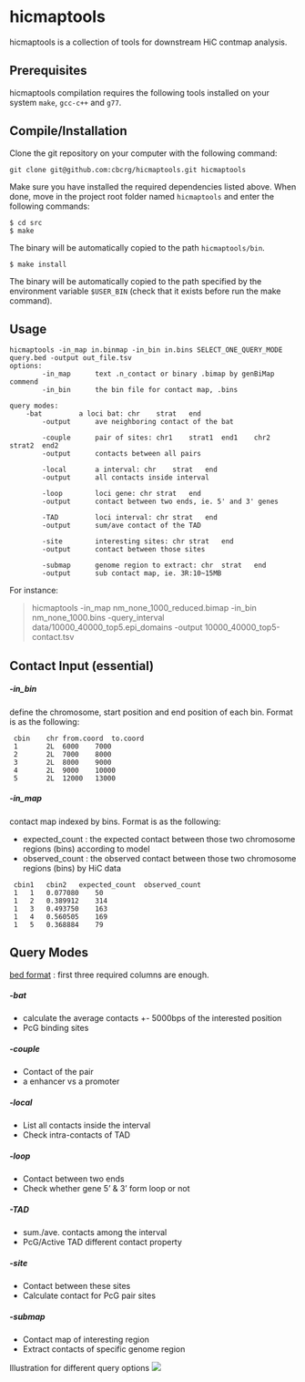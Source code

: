 hicmaptools
=================

hicmaptools is a collection of tools for downstream HiC contmap analysis.


Prerequisites
--------------
hicmaptools compilation requires the following tools installed on your system ``make``, ``gcc-c++`` and ``g77``. 


Compile/Installation 
--------------------

Clone the git repository on your computer with the following command: 

    git clone git@github.com:cbcrg/hicmaptools.git hicmaptools
    
    
Make sure you have installed the required dependencies listed above. 
When done, move in the project root folder named ``hicmaptools`` and enter the 
following commands:     
    
    $ cd src
    $ make
    

The binary will be automatically copied to the path ``hicmaptools/bin``.

    
    $ make install
    
 
The binary will be automatically copied to the path specified by the environment 
variable ``$USER_BIN`` (check that it exists before run the make command).

Usage 
--------------------

	hicmaptools -in_map in.binmap -in_bin in.bins SELECT_ONE_QUERY_MODE query.bed -output out_file.tsv  
	options:  
        	-in_map 	 text .n_contact or binary .bimap by genBiMap commend 
        	-in_bin 	 the bin file for contact map, .bins
		
	query modes: 
		-bat 	 	 a loci bat: chr	strat	end
        	-output 	 ave neighboring contact of the bat
		
        	-couple 	 pair of sites: chr1	strat1	end1	chr2	strat2	end2
        	-output 	 contacts between all pairs

        	-local 	 	 a interval: chr	strat	end
        	-output 	 all contacts inside interval

        	-loop 	 	 loci gene: chr	strat	end
        	-output 	 contact between two ends, ie. 5' and 3' genes
        	
        	-TAD 	 	 loci interval: chr	strat	end
        	-output 	 sum/ave contact of the TAD

        	-site 	 	 interesting sites: chr	strat	end
        	-output 	 contact between those sites        	        	

        	-submap 	 genome region to extract: chr	strat	end
        	-output 	 sub contact map, ie. 3R:10~15MB
        	
For instance:
>hicmaptools -in_map nm_none_1000_reduced.bimap -in_bin nm_none_1000.bins -query_interval data/10000_40000_top5.epi_domains -output 10000_40000_top5-contact.tsv


Contact Input (essential)
-------------------------

##### -in_bin
   define the chromosome, start position and end position of each bin. Format is as the following:
   ```
	cbin	chr	from.coord	to.coord
	1		2L	6000	7000
	2		2L	7000	8000
	3		2L	8000	9000
	4		2L	9000	10000
	5		2L	12000	13000
   ```
##### -in_map
   contact map indexed by bins. Format is as the following: 
   * expected_count : the expected contact between those two chromosome regions (bins) according to model
   * observed_count : the observed contact between those two chromosome regions (bins) by HiC data

   ```
	cbin1	cbin2	expected_count	observed_count
	1	1	0.077080	50
	1	2	0.389912	314
	1	3	0.493750	163
	1	4	0.560505	169
	1	5	0.368884	79
  ```
  
Query Modes  
--------------------------
[bed format](https://genome.ucsc.edu/FAQ/FAQformat.html#format1) : first three required columns are enough.

##### -bat

  * calculate the average contacts +- 5000bps of the interested position
  * PcG binding sites

##### -couple

  * Contact of the pair
  * a enhancer vs a promoter

##### -local

  * List all contacts inside the interval
  * Check intra-contacts of TAD

##### -loop

  * Contact between two ends
  * Check whether gene 5’ & 3’ form loop or not

##### -TAD

  * sum./ave. contacts among the interval
  * PcG/Active TAD different contact property

##### -site

  * Contact between these sites
  * Calculate contact for PcG pair sites

##### -submap

  * Contact map of interesting region
  * Extract contacts of specific genome region

Illustration for different query options 
![](https://github.com/cbcrg/hicmaptools/blob/master/doc/queryExample.jpg)
